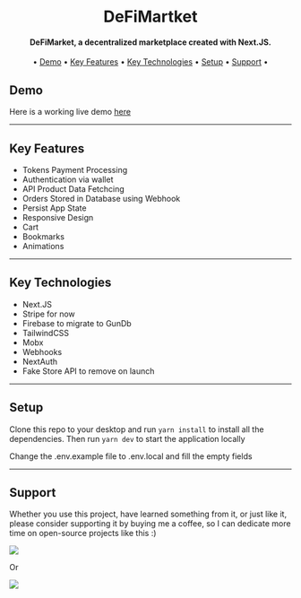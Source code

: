<h1 align="center">
  <br />
  DeFiMartket
  <br />
</h1>

<h4 align="center">
   DeFiMarket, a decentralized marketplace created with Next.JS</a>.
</h4>

<p align="center">•
  <a href="#demo">Demo</a> •
  <a href="#key-features">Key Features</a> •
  <a href="#key-technologies">Key Technologies</a> •
  <a href="#setup">Setup</a> •
  <a href="#support">Support</a> •
</p>

## Demo

Here is a working live demo [here](https://defimarket.vercel.app/)

---

## Key Features

- Tokens Payment Processing
- Authentication via wallet
- API Product Data Fetchcing
- Orders Stored in Database using Webhook
- Persist App State
- Responsive Design
- Cart
- Bookmarks
- Animations

---

## Key Technologies

- Next.JS
- Stripe for now
- Firebase to migrate to GunDb
- TailwindCSS
- Mobx
- Webhooks
- NextAuth
- Fake Store API to remove on launch

---

## Setup

Clone this repo to your desktop and run `yarn install` to install all the dependencies.
Then run `yarn dev` to start the application locally

Change the .env.example file to .env.local and fill the empty fields

---

## Support

Whether you use this project, have learned something from it, or just like it, please consider supporting it by buying me a coffee, so I can dedicate more time on open-source projects like this :)

<a href="https://www.buymeacryptocoffee.xyz/0xcc91e29cd39e620cf4e84c1d036ce0a97c584e34">
  <img src="https://www.buymeacryptocoffee.xyz/_next/image?url=%2F_next%2Fstatic%2Fimage%2Fpublic%2Fembedbadge.c3d8c4bf5cf54409f43e2107e550bb11.svg&w=256&q=75">
</a>

Or

<a href="https://buymeacoffee.com/DeFiMarket">
   <img src="https://upload.wikimedia.org/wikipedia/commons/thumb/5/5c/Buy_Me_a_Coffee_Logo.png/1280px-Buy_Me_a_Coffee_Logo.png">
</a>
